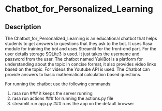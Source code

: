 # Chatbot_for_Personalized_Learning

## Description 
The Chatbot_for_Personalized_Learning is an educational chatbot that helps students to get answers to questions that they ask to the bot. It uses Rasa module for training the bot and uses Streamlit for the front-end part. For the user details storage SQLite3 is used. It just takes the username and password from the user. The chatbot named YukiBot is a platform for understanding about the topic in concise format, it also provides video links based on the topic. For videos the Youtube API is used. The Chatbot can provide answers to basic mathematical calculation based questions. 

For running the chatbot use the following commands:
  1. rasa run  ### it keeps the server running
  2. rasa run actions ### for running the actions.py file
  3. streamlit run app.py   ### runs the app on the default browser
